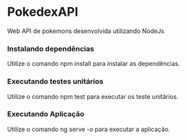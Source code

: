 # PokedexAPI

Web API de pokemons desenvolvida utilizando NodeJs

### Instalando dependências
Utilize o comando npm install para instalar as dependências.

### Executando testes unitários
Utilize o comando npm test para executar os teste unitários.

### Executando Aplicação
Utilize o comando ng serve -o para executar a aplicação.


